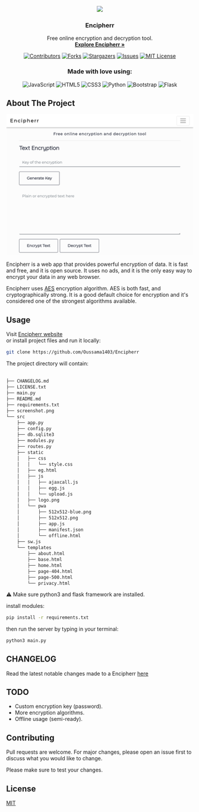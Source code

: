 <p align="center">
  <a href="https://encipherr.pythonanywhere.com/">
    <img src="https://github.com/Oussama1403/Encipherr/blob/main/src/static/pwa/512x512-blue.png" width="100">
  </a>
  <h3 align="center">Encipherr</h3>

 
  <p align="center">
    Free online encryption and decryption tool.
    <br>
    <a href="https://encipherr.pythonanywhere.com/"><strong> Explore Encipherr »</strong></a>
  </p>
</p>

<!-- PROJECT SHIELDS -->
<!--
*** I'm using markdown "reference style" links for readability.
*** Reference links are enclosed in brackets [ ] instead of parentheses ( ).
*** See the bottom of this document for the declaration of the reference variables
*** for contributors-url, forks-url, etc. This is an optional, concise syntax you may use.
*** https://www.markdownguide.org/basic-syntax/#reference-style-links
-->
<div align="center">

[contributors-shield]: https://img.shields.io/github/contributors/Oussama1403/Encipherr.svg?style=for-the-badge
[contributors-url]: https://github.com/Oussama1403/Encipherr/graphs/contributors
[forks-shield]: https://img.shields.io/github/forks/Oussama1403/Encipherr.svg?style=for-the-badge
[forks-url]: https://github.com/Oussama1403/Encipherr/network/members
[stars-shield]: https://img.shields.io/github/stars/Oussama1403/Encipherr.svg?style=for-the-badge
[stars-url]: https://github.com/Oussama1403/Encipherr/stargazers
[issues-shield]: https://img.shields.io/github/issues/Oussama1403/Encipherr.svg?style=for-the-badge
[issues-url]: https://github.com/Oussama1403/Encipherr/issues
[license-shield]: https://img.shields.io/github/license/Oussama1403/Encipherr.svg?style=for-the-badge
[license-url]: https://github.com/Oussama1403/Encipherr/blob/main/LICENSE.txt

[![Contributors][contributors-shield]][contributors-url]
[![Forks][forks-shield]][forks-url]
[![Stargazers][stars-shield]][stars-url]
[![Issues][issues-shield]][issues-url]
[![MIT License][license-shield]][license-url]


### Made with love using:
![JavaScript](https://img.shields.io/badge/javascript-%23323330.svg?style=for-the-badge&logo=javascript&logoColor=%23F7DF1E) ![HTML5](https://img.shields.io/badge/html5-%23E34F26.svg?style=for-the-badge&logo=html5&logoColor=white) ![CSS3](https://img.shields.io/badge/css3-%231572B6.svg?style=for-the-badge&logo=css3&logoColor=white) ![Python](https://img.shields.io/badge/python-%2314354C.svg?style=for-the-badge&logo=python&logoColor=white) ![Bootstrap](https://img.shields.io/badge/bootstrap-%23563D7C.svg?style=for-the-badge&logo=bootstrap&logoColor=white) ![Flask](https://img.shields.io/badge/flask-%23000.svg?style=for-the-badge&logo=flask&logoColor=white)

</div>

## About The Project

[![screenshot](screenshot.png)](https://encipherr.pythonanywhere.com/)


Encipherr is a web app that provides powerful encryption of data. It is fast and free, and it is open source. It uses no ads, and it is the only easy way to encrypt your data in any web browser.

Encipherr uses <a href="https://fr.wikipedia.org/wiki/Advanced_Encryption_Standard" target="_blank">AES</a> encryption algorithm. 
AES is both fast, and cryptographically strong. It is a good default choice for encryption and it's considered one of the strongest algorithms available.  

## Usage
Visit <a href="https://Encipherr.pythonanywhere.com/" target="_blank">Encipherr website</a> \
or install project files and run it locally:

```bash
git clone https://github.com/Oussama1403/Encipherr

```
The project directory will contain:
```

├── CHANGELOG.md
├── LICENSE.txt
├── main.py
├── README.md
├── requirements.txt
├── screenshot.png
└── src
    ├── app.py
    ├── config.py
    ├── db.sqlite3
    ├── modules.py
    ├── routes.py
    ├── static
    │   ├── css
    │   │   └── style.css
    │   ├── eg.html
    │   ├── js
    │   │   ├── ajaxcall.js
    │   │   ├── egg.js
    │   │   └── upload.js
    │   ├── logo.png
    │   └── pwa
    │       ├── 512x512-blue.png
    │       ├── 512x512.png
    │       ├── app.js
    │       ├── manifest.json
    │       └── offline.html
    ├── sw.js
    └── templates
        ├── about.html
        ├── base.html
        ├── home.html
        ├── page-404.html
        ├── page-500.html
        └── privacy.html

```

:warning: Make sure python3 and flask framework are installed.

install modules:
```bash
pip install -r requirements.txt
```
then run the server by typing in your terminal:

```python
python3 main.py
```
## CHANGELOG
Read the latest notable changes made to a Encipherr [here](CHANGELOG.md)

## TODO
- Custom encryption key (password).
- More encryption algorithms.
- Offline usage (semi-ready).
## Contributing
Pull requests are welcome. For major changes, please open an issue first to discuss what you would like to change.

Please make sure to test your changes.

## License
[MIT](https://choosealicense.com/licenses/mit/)

